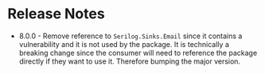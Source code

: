 # Release Notes
* 8.0.0 - Remove reference to `Serilog.Sinks.Email` since it contains a vulnerability and it is not used by the package.  It is technically a breaking change since the consumer will need to reference the package directly if they want to use it.  Therefore bumping the major version.
